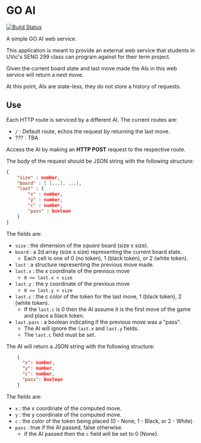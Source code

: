 # GO AI

[![Build Status](https://travis-ci.org/sdiemert/goai.svg?branch=master)](https://travis-ci.org/sdiemert/goai) <br>

A simple GO AI web service. 

This application is meant to provide an external web service that students in UVic's SENG 299 class can program against for their term project.

Given the current board state and last move made the AIs in this web service will return a next move. 

At this point, AIs are state-less, they do not store a history of requests. 
 
## Use

Each HTTP route is serviced by a different AI. The current routes are: 
  
* `/` : Default route, echos the request by returning the last move. 
* ??? : TBA 
   
Access the AI by making an **HTTP POST** request to the respective route. 

The body of the request should be JSON string with the following structure: 
   
```JSON
{
    "size" : number,
    "board" : [ [...], ...],
    "last" : {
        "x" : number,
        "y" : number,
        "c" : number,
        "pass" : boolean
    }
}
```

The fields are: 

* `size` : the dimension of the *square* board (size x size).
* `board` : a 2d array (size x size) representing the current board state. 
    + Each cell is one of 0 (no token), 1 (black token), or 2 (white token). 
* `last` : a structure representing the previous move made.
* `last.x` : the x coordinate of the previous move 
    + `0 <= last.x < size` 
* `last.y` : the y coordinate of the previous move 
    + `0 <= last.y < size` 
* `last.c` : the c color of the token for the last move, 1 (black token), 2 (white token). 
    + If the `last.c` is 0 then the AI assume it is the first move of the game and place a black token. 
* `last.pass` : a boolean indicating if the previous move was a "pass". 
    + The AI will ignore the `last.x` and `last.y` fields.
    + The `last.c` field must be set. 

The AI will return a JSON string with the following structure: 

```JSON
    {
      "x": number,
      "y": number,
      "c": number,
      "pass": boolean
    }
```

The fields are: 

* `x` : the x coordinate of the computed move. 
* `y` : the y coordinate of the computed move.
* `c` : the color of the token being placed (0 - None, 1 - Black, or 2 - White)
* `pass` : true if the AI passed, false otherwise. 
    + if the AI passed then the `c` field will be set to 0 (None). 

